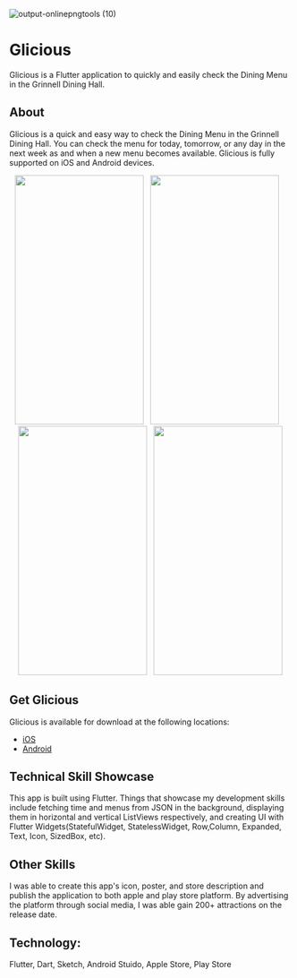 ![output-onlinepngtools (10)](https://user-images.githubusercontent.com/25372543/92077772-07fe4c80-edf8-11ea-860e-f644f13a1c7d.png)

# Glicious

Glicious is a Flutter application to quickly and easily check the Dining Menu in the Grinnell Dining Hall.


## About

Glicious is a quick and easy way to check the Dining Menu in the Grinnell Dining Hall. You can check the menu for today, tomorrow, or any day in the next week as and when a new menu becomes available. Glicious is fully supported on iOS and Android devices.

<p align="center">
<img src="https://user-images.githubusercontent.com/25372543/92084066-d38f8e00-ee01-11ea-8d60-1b1ea7bf815d.png" data-canonical-src="https://user-images.githubusercontent.com/25372543/92084066-d38f8e00-ee01-11ea-8d60-1b1ea7bf815d.png" data-canonical-src="https://gyazo.com/eb5c5741b6a9a16c692170a41a49c858.png" width="230" height="445"/>&nbsp;&nbsp;&nbsp;<img src="https://user-images.githubusercontent.com/25372543/92084088-d8544200-ee01-11ea-9379-44b3aa0f0cb3.png" data-canonical-src="https://user-images.githubusercontent.com/25372543/92084088-d8544200-ee01-11ea-9379-44b3aa0f0cb3.png" width="230" height="445"/>&nbsp;&nbsp;&nbsp;<img src="https://user-images.githubusercontent.com/25372543/92084094-d9856f00-ee01-11ea-86c6-f133ef722b2b.png" data-canonical-src="https://user-images.githubusercontent.com/25372543/92084094-d9856f00-ee01-11ea-86c6-f133ef722b2b.png" width="230" height="445"/>&nbsp;&nbsp;&nbsp;<img src="https://user-images.githubusercontent.com/25372543/92084076-d5f1e800-ee01-11ea-8370-94b8b6948939.png" data-canonical-src="https://user-images.githubusercontent.com/25372543/92084076-d5f1e800-ee01-11ea-8370-94b8b6948939.png" width="230" height="445"/>
</p>

## Get Glicious

Glicious is available for download at the following locations:

* [iOS](https://apps.apple.com/us/app/id1528601452)
* [Android](https://play.google.com/store/apps/details?id=com.appdevgrinnell.glicious)

## Technical Skill Showcase

This app is built using Flutter. Things that showcase my development skills include fetching time and menus from JSON in the background, displaying them in horizontal and vertical ListViews respectively, and creating UI with Flutter Widgets(StatefulWidget, StatelessWidget, Row,Column, Expanded, Text, Icon, SizedBox, etc).

## Other Skills

I was able to create this app's icon, poster, and store description and publish the application to both apple and play store platform. By advertising the platform through social media, I was able gain 200+ attractions on the release date.

## Technology: 

Flutter, Dart, Sketch, Android Stuido, Apple Store, Play Store
